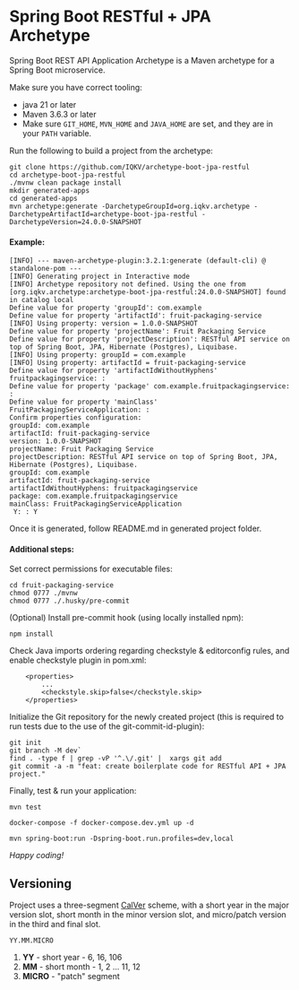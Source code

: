 # Spring Boot RESTful + JPA Archetype

Spring Boot REST API Application Archetype is a Maven archetype for a Spring Boot microservice.

Make sure you have correct tooling:

- java 21 or later
- Maven 3.6.3 or later
- Make sure `GIT_HOME`, `MVN_HOME` and `JAVA_HOME` are set, and they are in your `PATH` variable.

Run the following to build a project from the archetype:

```
git clone https://github.com/IQKV/archetype-boot-jpa-restful
cd archetype-boot-jpa-restful
./mvnw clean package install
mkdir generated-apps
cd generated-apps
mvn archetype:generate -DarchetypeGroupId=org.iqkv.archetype -DarchetypeArtifactId=archetype-boot-jpa-restful -DarchetypeVersion=24.0.0-SNAPSHOT
```

#### Example:

```
[INFO] --- maven-archetype-plugin:3.2.1:generate (default-cli) @ standalone-pom ---
[INFO] Generating project in Interactive mode
[INFO] Archetype repository not defined. Using the one from [org.iqkv.archetype:archetype-boot-jpa-restful:24.0.0-SNAPSHOT] found in catalog local
Define value for property 'groupId': com.example
Define value for property 'artifactId': fruit-packaging-service
[INFO] Using property: version = 1.0.0-SNAPSHOT
Define value for property 'projectName': Fruit Packaging Service     
Define value for property 'projectDescription': RESTful API service on top of Spring Boot, JPA, Hibernate (Postgres), Liquibase.
[INFO] Using property: groupId = com.example
[INFO] Using property: artifactId = fruit-packaging-service
Define value for property 'artifactIdWithoutHyphens' fruitpackagingservice: : 
Define value for property 'package' com.example.fruitpackagingservice: : 
Define value for property 'mainClass' FruitPackagingServiceApplication: : 
Confirm properties configuration:
groupId: com.example
artifactId: fruit-packaging-service
version: 1.0.0-SNAPSHOT
projectName: Fruit Packaging Service
projectDescription: RESTful API service on top of Spring Boot, JPA, Hibernate (Postgres), Liquibase.
groupId: com.example
artifactId: fruit-packaging-service
artifactIdWithoutHyphens: fruitpackagingservice
package: com.example.fruitpackagingservice
mainClass: FruitPackagingServiceApplication
 Y: : Y
```

Once it is generated, follow README.md in generated project folder.

#### Additional steps:

Set correct permissions for executable files:

```
cd fruit-packaging-service
chmod 0777 ./mvnw
chmod 0777 ./.husky/pre-commit
```

(Optional) Install pre-commit hook (using locally installed npm):

```
npm install
```

Check Java imports ordering regarding checkstyle & editorconfig rules, and enable checkstyle plugin in pom.xml:

```
    <properties>
        ...
        <checkstyle.skip>false</checkstyle.skip>
    </properties>
```

Initialize the Git repository for the newly created project (this is required to run tests due to the use of the git-commit-id-plugin):

```
git init
git branch -M dev`
find . -type f | grep -vP '^.\/.git' |  xargs git add
git commit -a -m "feat: create boilerplate code for RESTful API + JPA  project."
```

Finally, test & run your application:

```
mvn test

docker-compose -f docker-compose.dev.yml up -d

mvn spring-boot:run -Dspring-boot.run.profiles=dev,local

```

*Happy coding!*

## Versioning

Project uses a three-segment [CalVer](https://calver.org/) scheme, with a short year in the major version slot, short month in the minor version slot, and micro/patch version in the third
and final slot.

```
YY.MM.MICRO
```

1. **YY** - short year - 6, 16, 106
1. **MM** - short month - 1, 2 ... 11, 12
1. **MICRO** -  "patch" segment
